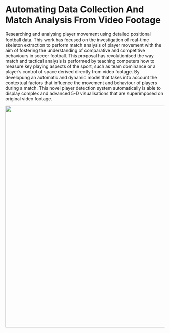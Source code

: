 
# Automating Data Collection And Match Analysis From Video Footage

<p> Researching and analysing player movement using detailed positional football data. This work has focused on the investigation of real-time skeleton
 extraction to perform match analysis of player movement with the aim of fostering the understanding of comparative and competitive behaviours in soccer football.
 This proposal has revolutionised the way match and tactical analysis is performed by teaching computers how to measure key playing aspects of the sport,
 such as team dominance or a player’s control of space derived directly from video footage. By developung an automatic and dynamic model that takes into account
 the contextual factors that influence the movement and behaviour of players during a match. This novel player detection system automatically is able to display
 complex and advanced 5-D visualisations that are superimposed on original video footage.</p>
 
 <img src="https://github.com/Xiuhcoatl-013/Soccer/blob/main/Soccer/Soccer___%5Bimages%5D/Sports%2BPerformance%2BAnalysis%2B-%2BAutomated%2BData%2BCollection%2B5.gif" width="700px" height="auto">


